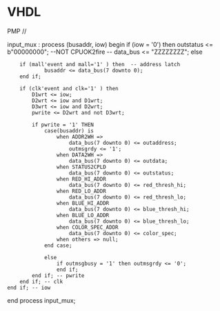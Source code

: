 # VHDL
PMP
//




input_mux	:	process (busaddr, iow)
begin
	if (iow = '0') then
		outstatus	<= b"00000000"; --NOT CPUOK2fire
	--		data_bus <= "ZZZZZZZZ";
	else 
	
		if (mall'event and mall='1' ) then	-- address latch
				busaddr <= data_bus(7 downto 0);
		end if;
			
		if (clk'event and clk='1' ) then
			D1wrt <= iow;
			D2wrt <= iow and D1wrt;
			D3wrt <= iow and D2wrt;
			pwrite <= D2wrt and not D3wrt;
			
			if pwrite = '1' THEN
				case(busaddr) is
					when ADDR2WH =>
						data_bus(7 downto 0) <= outaddress;
						outmsgrdy <= '1';
					when DATA2WH =>
						data_bus(7 downto 0) <= outdata;
					when STATUS2CPLD
						data_bus(7 downto 0) <= outstatus;
					when RED_HI_ADDR
						data_bus(7 downto 0) <= red_thresh_hi;	
					when RED_LO_ADDR
						data_bus(7 downto 0) <= red_thresh_lo;
					when BLUE_HI_ADDR
						data_bus(7 downto 0) <= blue_thresh_hi;
					when BLUE_LO_ADDR
						data_bus(7 downto 0) <= blue_thresh_lo;
					when COLOR_SPEC_ADDR
						data_bus(7 downto 0) <= color_spec;
					when others => null;
				end case;
				
				else
					if outmsgbusy = '1' then outmsgrdy <= '0';
					end if;
			end if; -- pwrite
		end if; -- clk 
	end if; -- iow
end process input_mux;
